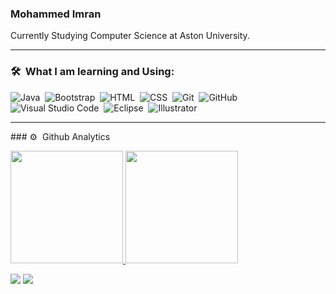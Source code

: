
<!--
**mdimran24/mdimran24** is a ✨ _special_ ✨ repository because its `README.md` (this file) appears on your GitHub profile.

Here are some ideas to get you started:

- 🔭 I’m currently working on ...
- 🌱 I’m currently learning ...
- 👯 I’m looking to collaborate on ...
- 🤔 I’m looking for help with ...
- 💬 Ask me about ...
- 📫 How to reach me: ...
- 😄 Pronouns: ...
- ⚡ Fun fact: ...
-->
### Mohammed Imran
Currently Studying Computer Science at Aston University.
<hr>

### 🛠 &nbsp;What I am learning and Using:

![Java](https://img.shields.io/badge/-Java-05122A?style=flat&logo=Java&logoColor=FFA518)&nbsp;
![Bootstrap](https://img.shields.io/badge/-Bootstrap-05122A?style=flat&logo=bootstrap&logoColor=563D7C)&nbsp;
![HTML](https://img.shields.io/badge/-HTML-05122A?style=flat&logo=HTML5)&nbsp;
![CSS](https://img.shields.io/badge/-CSS-05122A?style=flat&logo=CSS3&logoColor=1572B6)&nbsp;
![Git](https://img.shields.io/badge/-Git-05122A?style=flat&logo=git)&nbsp;
![GitHub](https://img.shields.io/badge/-GitHub-05122A?style=flat&logo=github)&nbsp;
![Visual Studio Code](https://img.shields.io/badge/-Visual%20Studio%20Code-05122A?style=flat&logo=visual-studio-code&logoColor=007ACC)&nbsp;
![Eclipse](https://img.shields.io/badge/-Eclipse-05122A?style=flat&logo=eclipse-ide&logoColor=2C2255)&nbsp;
![Illustrator](https://img.shields.io/badge/-Illustrator-05122A?style=flat&logo=adobe-illustrator)&nbsp;

<hr>
### ⚙️ &nbsp;Github Analytics
<p align="left">
<a href="https://github.com/mdimran24">
  <img height="180em" src="https://github-readme-stats-eight-theta.vercel.app/api?username=mdimran24&show_icons=true&theme=algolia&include_all_commits=true&count_private=true"/>
  <img height="180em" src="https://github-readme-stats-eight-theta.vercel.app/api/top-langs/?username=mdimran24&layout=compact&langs_count=8&theme=algolia"/>
</a>
</p>



<p align="left">
<a href="https://www.linkedin.com/in/mohammed-imran-a76998168/"><img src="https://img.shields.io/badge/-LinkedIn-0077B5?style=flat&logo=Linkedin&logoColor=white"/></a>
<a href="mailto:mohammedimran2407@gmail.com"><img src="https://img.shields.io/badge/-Gmail-D14836?style=flat&logo=Gmail&logoColor=white"/></a>
</p>
